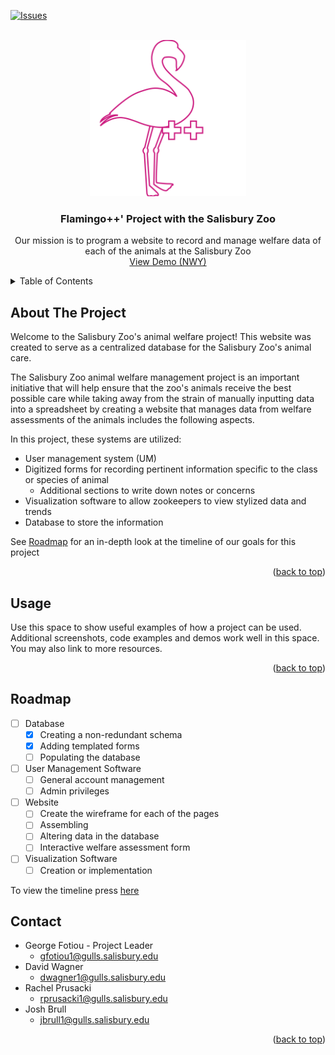 <a name="readme-top"></a>

<!-- PROJECT SHIELDS -->
[![Issues][issues-shield]][issues-url]

<!-- PROJECT LOGO -->
<br />
<div align="center">
  <a href="https://github.com/Salisbury-University/animal-welfare">
    <img src="Images/fpp_full.png" alt="Logo" width="250" height="250">
  </a>

<h3 align="center">Flamingo++' Project with the Salisbury Zoo </h3>

  <p align="center">
    Our mission is to program a website to record and manage welfare data of each of the animals at the Salisbury Zoo  
    <br />
    <a href="">View Demo (NWY)</a>
  </p>
</div>

<!-- TABLE OF CONTENTS -->
<details>
  <summary>Table of Contents</summary>
  <ol>
    <li><a href="#about-the-project">About The Project</a><li>
    <li><a href="#usage">Usage</a></li>
    <li><a href="#roadmap">Roadmap</a></li>
    <li><a href="#contact">Contact</a></li>
  </ol>
</details>

<!-- ABOUT THE PROJECT -->
## About The Project
Welcome to the Salisbury Zoo's animal welfare project! This website was created to serve as a centralized database for the Salisbury Zoo's animal care. 

The Salisbury Zoo animal welfare management project is an important initiative that will help ensure that the zoo's animals receive the best possible care while taking away from the strain of manually inputting data into a spreadsheet by creating a website that manages data from welfare assessments of the animals includes the following aspects. 

In this project, these systems are utilized: 

- User management system (UM) 
- Digitized forms for recording pertinent information specific to the class or species of animal
  - Additional sections to write down notes or concerns
- Visualization software to allow zookeepers to view stylized data and trends
- Database to store the information



See <a href="#roadmap">Roadmap</a> for an in-depth look at the timeline of our goals for this project


<p align="right">(<a href="#readme-top">back to top</a>)</p>


<!-- USAGE EXAMPLES -->
## Usage

Use this space to show useful examples of how a project can be used. Additional screenshots, code examples and demos work well in this space. You may also link to more resources.

<p align="right">(<a href="#readme-top">back to top</a>)</p>



<!-- ROADMAP -->
<!-- Add real timeline-->
## Roadmap
- [ ] Database
    - [x] Creating a non-redundant schema 
    - [x] Adding templated forms 
    - [ ] Populating the database
- [ ] User Management Software
    - [ ] General account management
    - [ ] Admin privileges 
- [ ] Website
    - [ ] Create the wireframe for each of the pages
    - [ ] Assembling
    - [ ] Altering data in the database
    - [ ] Interactive welfare assessment form
- [ ] Visualization Software
    - [ ] Creation or implementation

To view the timeline press <a href="https://github.com/orgs/Salisbury-University/projects/12/views/6?layout=roadmap&groupedBy%5BcolumnId%5D=Milestone">here</a>




<!-- CONTACT -->
<!-- Need to add what everyone generally contributed to at the end!-->
## Contact
* []()George Fotiou - Project Leader
  * []() gfotiou1@gulls.salisbury.edu
* []()David Wagner
  * []() dwagner1@gulls.salisbury.edu
* []()Rachel Prusacki
  * []() rprusacki1@gulls.salisbury.edu
* []()Josh Brull
  * []() jbrull1@gulls.salisbury.edu

<p align="right">(<a href="#readme-top">back to top</a>)</p>



<!-- ACKNOWLEDGMENTS 
## Acknowledgments

* []()
* []()
* []()

<p align="right">(<a href="#readme-top">back to top</a>)</p>
-->


<!-- MARKDOWN LINKS & IMAGES -->
<!-- https://www.markdownguide.org/basic-syntax/#reference-style-links -->
[issues-shield]: https://img.shields.io/github/issues/Salisbury-University/animal-welfare.svg?style=for-the-badge
[issues-url]: https://github.com/Salisbury-University/animal-welfare/issues
[logo]: "Images/fpp-full.png
[Sqlite.js]: https://img.shields.io/badge/sqlite-000000?style=for-the-badge&logo=sqlite&logoColor=white
[Sqlite-url]: https://sqlite.org/
